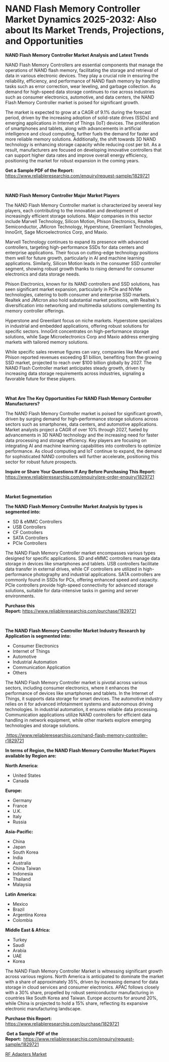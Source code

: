 <p><h1>NAND Flash Memory Controller Market Dynamics 2025-2032: Also about Its Market Trends, Projections, and Opportunities</h1></p><p><strong>NAND Flash Memory Controller Market Analysis and Latest Trends</strong></p>
<p><p>NAND Flash Memory Controllers are essential components that manage the operations of NAND flash memory, facilitating the storage and retrieval of data in various electronic devices. They play a crucial role in ensuring the reliability, efficiency, and performance of NAND flash memory by handling tasks such as error correction, wear leveling, and garbage collection. As demand for high-speed data storage continues to rise across industries such as consumer electronics, automotive, and data centers, the NAND Flash Memory Controller market is poised for significant growth.</p><p>The market is expected to grow at a CAGR of 9.1% during the forecast period, driven by the increasing adoption of solid-state drives (SSDs) and emerging applications in Internet of Things (IoT) devices. The proliferation of smartphones and tablets, along with advancements in artificial intelligence and cloud computing, further fuels the demand for faster and more reliable memory solutions. Additionally, the shift towards 3D NAND technology is enhancing storage capacity while reducing cost per bit. As a result, manufacturers are focused on developing innovative controllers that can support higher data rates and improve overall energy efficiency, positioning the market for robust expansion in the coming years.</p></p>
<p><strong>Get a Sample PDF of the Report:&nbsp;</strong> <a href="https://www.reliableresearchiq.com/enquiry/request-sample/1829721?utm_campaign=2482&utm_medium=2&utm_source=Github&utm_content=ia&utm_term=12022025&utm_id=nand-flash-memory-controller">https://www.reliableresearchiq.com/enquiry/request-sample/1829721</a></p>
<p>&nbsp;</p>
<p><strong>NAND Flash Memory Controller Major Market Players</strong></p>
<p><p>The NAND Flash Memory Controller market is characterized by several key players, each contributing to the innovation and development of increasingly efficient storage solutions. Major companies in this sector include Marvell Technology, Silicon Motion, Phison Electronics, Realtek Semiconductor, JMicron Technology, Hyperstone, Greenliant Technologies, InnoGrit, Sage Microelectronics Corp, and Maxio.</p><p>Marvell Technology continues to expand its presence with advanced controllers, targeting high-performance SSDs for data centers and enterprise applications. Their focus on cutting-edge technology positions them well for future growth, particularly in AI and machine learning applications. Similarly, Silicon Motion leads in the consumer SSD controller segment, showing robust growth thanks to rising demand for consumer electronics and data storage needs.</p><p>Phison Electronics, known for its NAND controllers and SSD solutions, has seen significant market expansion, particularly in PCIe and NVMe technologies, catering to both consumer and enterprise SSD markets. Realtek and JMicron also hold substantial market positions, with Realtek's diversification into networking and multimedia solutions complementing its memory controller offerings.</p><p>Hyperstone and Greenliant focus on niche markets. Hyperstone specializes in industrial and embedded applications, offering robust solutions for specific sectors. InnoGrit concentrates on high-performance storage solutions, while Sage Microelectronics Corp and Maxio address emerging markets with tailored memory solutions.</p><p>While specific sales revenue figures can vary, companies like Marvell and Phison reported revenues exceeding $1 billion, benefiting from the growing SSD market, projected to reach over $100 billion globally by 2027. The NAND Flash Controller market anticipates steady growth, driven by increasing data storage requirements across industries, signaling a favorable future for these players.</p></p>
<p>&nbsp;</p>
<p><strong>What Are The Key Opportunities For NAND Flash Memory Controller Manufacturers?</strong></p>
<p><p>The NAND Flash Memory Controller market is poised for significant growth, driven by surging demand for high-performance storage solutions across sectors such as smartphones, data centers, and automotive applications. Market analysts project a CAGR of over 10% through 2027, fueled by advancements in 3D NAND technology and the increasing need for faster data processing and storage efficiency. Key players are focusing on integrating AI and machine learning capabilities into controllers to optimize performance. As cloud computing and IoT continue to expand, the demand for sophisticated NAND controllers will further accelerate, positioning this sector for robust future prospects.</p></p>
<p><strong>Inquire or Share Your Questions If Any Before Purchasing This Report:</strong> <a href="https://www.reliableresearchiq.com/enquiry/pre-order-enquiry/1829721?utm_campaign=2482&utm_medium=2&utm_source=Github&utm_content=ia&utm_term=12022025&utm_id=nand-flash-memory-controller">https://www.reliableresearchiq.com/enquiry/pre-order-enquiry/1829721</a></p>
<p>&nbsp;</p>
<p><strong>Market Segmentation</strong></p>
<p><strong>The NAND Flash Memory Controller Market Analysis by types is segmented into:</strong></p>
<p><ul><li>SD & eMMC Controllers</li><li>USB Controllers</li><li>CF Controllers</li><li>SATA Controllers</li><li>PCIe Controllers</li></ul></p>
<p><p>The NAND Flash Memory Controller market encompasses various types designed for specific applications. SD and eMMC controllers manage data storage in devices like smartphones and tablets. USB controllers facilitate data transfer in external drives, while CF controllers are utilized in high-performance photography and industrial applications. SATA controllers are commonly found in SSDs for PCs, offering enhanced speed and capacity. PCIe controllers provide high-speed connectivity for advanced storage solutions, suitable for data-intensive tasks in gaming and server environments.</p></p>
<p><strong>Purchase this Report:&nbsp;</strong><a href="https://www.reliableresearchiq.com/purchase/1829721?utm_campaign=2482&utm_medium=2&utm_source=Github&utm_content=ia&utm_term=12022025&utm_id=nand-flash-memory-controller">https://www.reliableresearchiq.com/purchase/1829721</a></p>
<p>&nbsp;</p>
<p><strong>The NAND Flash Memory Controller Market Industry Research by Application is segmented into:</strong></p>
<p><ul><li>Consumer Electronics</li><li>Internet of Things</li><li>Automotive</li><li>Industrial Automation</li><li>Communication Application</li><li>Others</li></ul></p>
<p><p>The NAND Flash Memory Controller market is pivotal across various sectors, including consumer electronics, where it enhances the performance of devices like smartphones and tablets. In the Internet of Things, it supports data storage for smart devices. The automotive industry relies on it for advanced infotainment systems and autonomous driving technologies. In industrial automation, it ensures reliable data processing. Communication applications utilize NAND controllers for efficient data handling in network equipment, while other markets explore emerging technologies and storage solutions.</p></p>
<p><a href="https://www.reliableresearchiq.com/nand-flash-memory-controller-r1829721?utm_campaign=2482&utm_medium=2&utm_source=Github&utm_content=ia&utm_term=12022025&utm_id=nand-flash-memory-controller">&nbsp;https://www.reliableresearchiq.com/nand-flash-memory-controller-r1829721</a></p>
<p><strong>In terms of Region, the NAND Flash Memory Controller Market Players available by Region are:</strong></p>
<p>
    <p> <strong> North America: </strong>
        <ul>
            <li>United States</li>
            <li>Canada</li>
        </ul>
        </p> 
    <p> <strong> Europe: </strong>
        <ul>
            <li>Germany</li>
            <li>France</li>
            <li>U.K.</li>
            <li>Italy</li>
            <li>Russia</li>
        </ul>
        </p> 
    <p> <strong> Asia-Pacific: </strong>
        <ul>
            <li>China</li>
            <li>Japan</li>
            <li>South Korea</li>
            <li>India</li>
            <li>Australia</li>
            <li>China Taiwan</li>
            <li>Indonesia</li>
            <li>Thailand</li>
            <li>Malaysia</li>
        </ul>
        </p> 
    <p> <strong> Latin America: </strong>
        <ul>
            <li>Mexico</li>
            <li>Brazil</li>
            <li>Argentina Korea</li>
            <li>Colombia</li>
        </ul>
        </p> 
    <p> <strong> Middle East & Africa: </strong>
        <ul>
            <li>Turkey</li>
            <li>Saudi</li>
            <li>Arabia</li>
            <li>UAE</li>
            <li>Korea</li>
        </ul>
    </p>
    </p>
<p><p>The NAND Flash Memory Controller Market is witnessing significant growth across various regions. North America is anticipated to dominate the market with a share of approximately 35%, driven by increasing demand for data storage in cloud services and consumer electronics. APAC follows closely with a 30% share, propelled by robust semiconductor manufacturing in countries like South Korea and Taiwan. Europe accounts for around 20%, while China is projected to hold a 15% share, reflecting its expansive electronic manufacturing landscape.</p></p>
<p><strong>Purchase this Report: </strong><a href="https://www.reliableresearchiq.com/purchase/1829721?utm_campaign=2482&utm_medium=2&utm_source=Github&utm_content=ia&utm_term=12022025&utm_id=nand-flash-memory-controller">https://www.reliableresearchiq.com/purchase/1829721</a></p>
<p>&nbsp;<strong>Get a Sample PDF of the Report:&nbsp;&nbsp;</strong><a href="https://www.reliableresearchiq.com/enquiry/request-sample/1829721?utm_campaign=2482&utm_medium=2&utm_source=Github&utm_content=ia&utm_term=12022025&utm_id=nand-flash-memory-controller">https://www.reliableresearchiq.com/enquiry/request-sample/1829721</a></p>
<p><strong></strong></p>
<p><p><a href="https://github.com/akaalahk/Market-Research-Report-List-1/blob/main/rf-adapters-market.md?utm_campaign=2482&utm_medium=2&utm_source=Github&utm_content=ia&utm_term=12022025&utm_id=nand-flash-memory-controller">RF Adapters Market</a></p></p>